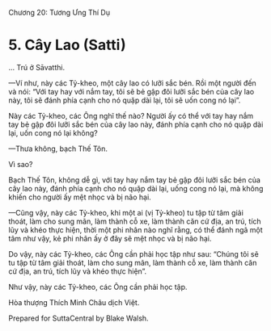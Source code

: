  

Chương 20: Tương Ưng Thí Dụ

# 5\. Cây Lao (Satti)

… Trú ở Sāvatthi.

—Ví như, này các Tỷ-kheo, một cây lao có lưỡi sắc bén. Rồi một người đến và nói: “Với tay hay với nắm tay, tôi sẽ bẻ gập đôi lưỡi sắc bén của cây lao này, tôi sẽ đánh phía cạnh cho nó quặp dài lại, tôi sẽ uốn cong nó lại”.

Này các Tỷ-kheo, các Ông nghĩ thế nào? Người ấy có thể với tay hay nắm tay bẻ gập đôi lưỡi sắc bén của cây lao này, đánh phía cạnh cho nó quặp dài lại, uốn cong nó lại không?

—Thưa không, bạch Thế Tôn.

Vì sao?

Bạch Thế Tôn, không dễ gì, với tay hay nắm tay bẻ gập đôi lưỡi sắc bén của cây lao này, đánh phía cạnh cho nó quặp dài lại, uống cong nó lại, mà không khiến cho người ấy mệt nhọc và bị não hại.

—Cũng vậy, này các Tỷ-kheo, khi một ai (vị Tỷ-kheo) tu tập từ tâm giải thoát, làm cho sung mãn, làm thành cỗ xe, làm thành căn cứ địa, an trú, tích lũy và khéo thực hiện, thời một phi nhân nào nghĩ rằng, có thể đánh ngã một tâm như vậy, kẻ phi nhân ấy ở đây sẽ mệt nhọc và bị não hại.

Do vậy, này các Tỷ-kheo, các Ông cần phải học tập như sau: “Chúng tôi sẽ tu tập từ tâm giải thoát, làm cho sung mãn, làm thành cỗ xe, làm thành căn cứ địa, an trú, tích lũy và khéo thực hiện”.

Như vậy, này các Tỷ-kheo, các Ông cần phải học tập.

Hòa thượng Thích Minh Châu dịch Việt.

Prepared for SuttaCentral by Blake Walsh.